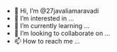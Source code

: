 - 👋 Hi, I’m @27javaliamaravadi
- 👀 I’m interested in ...
- 🌱 I’m currently learning ...
- 💞️ I’m looking to collaborate on ...
- 📫 How to reach me ...

<!---
27javaliamaravadi/27javaliamaravadi is a ✨ special ✨ repository because its `README.md` (this file) appears on your GitHub profile.
You can click the Preview link to take a look at your changes.
--->
